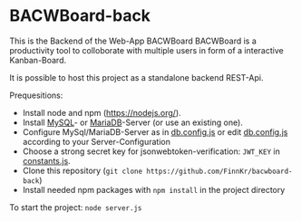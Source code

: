 # BACWBoard-back

This is the Backend of the Web-App BACWBoard
BACWBoard is a productivity tool to colloborate with multiple users in form of a interactive Kanban-Board.

It is possible to host this project as a standalone backend REST-Api.

Prequesitions:

* Install node and npm (https://nodejs.org/).
* Install [MySQL](https://dev.mysql.com/downloads/mysql/)- or [MariaDB](https://downloads.mariadb.org/)-Server (or use an existing one).
* Configure MySql/MariaDB-Server as in [db.config.js](./app/config/db.config.js) or edit [db.config.js](./app/config/db.config.js) according to your Server-Configuration
* Choose a strong secret key for jsonwebtoken-verification: `JWT_KEY` in [constants.js](./app/config/constants.js).
* Clone this repository (`git clone https://github.com/FinnKr/bacwboard-back`)
* Install needed npm packages with `npm install` in the project directory

To start the project: `node server.js`